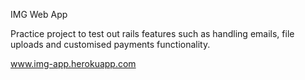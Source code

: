 IMG Web App

Practice project to test out rails features such as handling emails, file uploads 
and customised payments functionality.

www.img-app.herokuapp.com